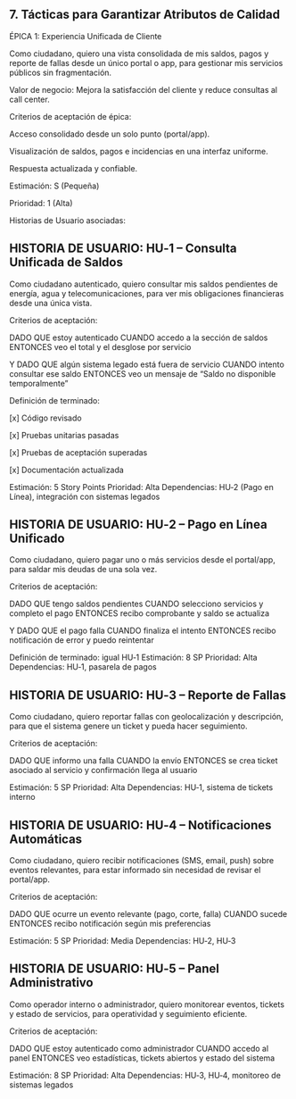 ## 7. Tácticas para Garantizar Atributos de Calidad

ÉPICA 1: Experiencia Unificada de Cliente

Como ciudadano,
quiero una vista consolidada de mis saldos, pagos y reporte de fallas desde un único portal o app,
para gestionar mis servicios públicos sin fragmentación.

Valor de negocio: Mejora la satisfacción del cliente y reduce consultas al call center.

Criterios de aceptación de épica:

Acceso consolidado desde un solo punto (portal/app).

Visualización de saldos, pagos e incidencias en una interfaz uniforme.

Respuesta actualizada y confiable.

Estimación: S (Pequeña)

Prioridad: 1 (Alta)

Historias de Usuario asociadas:

## HISTORIA DE USUARIO: HU‑1 – Consulta Unificada de Saldos
Como ciudadano autenticado,
quiero consultar mis saldos pendientes de energía, agua y telecomunicaciones,
para ver mis obligaciones financieras desde una única vista.

Criterios de aceptación:

DADO QUE estoy autenticado
CUANDO accedo a la sección de saldos
ENTONCES veo el total y el desglose por servicio

Y DADO QUE algún sistema legado está fuera de servicio
CUANDO intento consultar ese saldo
ENTONCES veo un mensaje de “Saldo no disponible temporalmente”

Definición de terminado:

[x] Código revisado

[x] Pruebas unitarias pasadas

[x] Pruebas de aceptación superadas

[x] Documentación actualizada

Estimación: 5 Story Points
Prioridad: Alta
Dependencias: HU‑2 (Pago en Línea), integración con sistemas legados

## HISTORIA DE USUARIO: HU‑2 – Pago en Línea Unificado
Como ciudadano,
quiero pagar uno o más servicios desde el portal/app,
para saldar mis deudas de una sola vez.

Criterios de aceptación:

DADO QUE tengo saldos pendientes
CUANDO selecciono servicios y completo el pago
ENTONCES recibo comprobante y saldo se actualiza

Y DADO QUE el pago falla
CUANDO finaliza el intento
ENTONCES recibo notificación de error y puedo reintentar

Definición de terminado: igual HU‑1
Estimación: 8 SP
Prioridad: Alta
Dependencias: HU‑1, pasarela de pagos

## HISTORIA DE USUARIO: HU‑3 – Reporte de Fallas
Como ciudadano,
quiero reportar fallas con geolocalización y descripción,
para que el sistema genere un ticket y pueda hacer seguimiento.

Criterios de aceptación:

DADO QUE informo una falla
CUANDO la envío
ENTONCES se crea ticket asociado al servicio y confirmación llega al usuario

Estimación: 5 SP
Prioridad: Alta
Dependencias: HU‑1, sistema de tickets interno

## HISTORIA DE USUARIO: HU‑4 – Notificaciones Automáticas
Como ciudadano,
quiero recibir notificaciones (SMS, email, push) sobre eventos relevantes,
para estar informado sin necesidad de revisar el portal/app.

Criterios de aceptación:

DADO QUE ocurre un evento relevante (pago, corte, falla)
CUANDO sucede
ENTONCES recibo notificación según mis preferencias

Estimación: 5 SP
Prioridad: Media
Dependencias: HU‑2, HU‑3

## HISTORIA DE USUARIO: HU‑5 – Panel Administrativo
Como operador interno o administrador,
quiero monitorear eventos, tickets y estado de servicios,
para operatividad y seguimiento eficiente.

Criterios de aceptación:

DADO QUE estoy autenticado como administrador
CUANDO accedo al panel
ENTONCES veo estadísticas, tickets abiertos y estado del sistema

Estimación: 8 SP
Prioridad: Alta
Dependencias: HU‑3, HU‑4, monitoreo de sistemas legados
